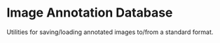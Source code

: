
# Image Annotation Database

Utilities for saving/loading annotated images to/from a standard format. 


